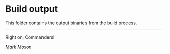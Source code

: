 # Build output

This folder contains the output binaries from the build process.

---

Right on, Commanders!

_Mark Moxon_